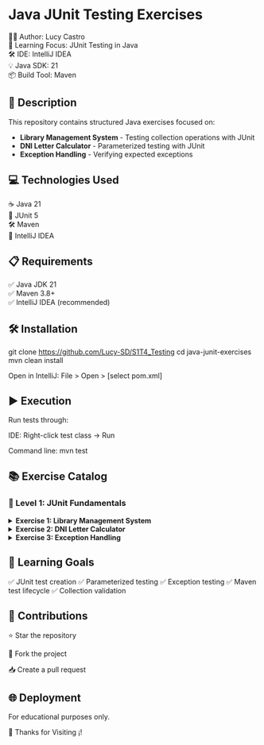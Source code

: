 # Java JUnit Testing Exercises

👨‍💻 Author: Lucy Castro  
🧠 Learning Focus: JUnit Testing in Java  
🛠️ IDE: IntelliJ IDEA  
💡 Java SDK: 21  
📦 Build Tool: Maven  

## 📄 Description
This repository contains structured Java exercises focused on:

- **Library Management System** - Testing collection operations with JUnit  
- **DNI Letter Calculator** - Parameterized testing with JUnit  
- **Exception Handling** - Verifying expected exceptions  

## 💻 Technologies Used
☕ Java 21  
🧪 JUnit 5  
🛠️ Maven  
🧠 IntelliJ IDEA  

## 📋 Requirements
✅ Java JDK 21  
✅ Maven 3.8+  
✅ IntelliJ IDEA (recommended)  

## 🛠️ Installation

git clone https://github.com/Lucy-SD/S1T4_Testing
cd java-junit-exercises
mvn clean install

Open in IntelliJ:
File > Open > [select pom.xml]

## ▶️ Execution
Run tests through:

IDE: Right-click test class → Run

Command line: mvn test

## 📚 Exercise Catalog
### 📂 Level 1: JUnit Fundamentals

<details> <summary><b>Exercise 1: Library Management System</b></summary>

Create a Java class that manages a collection of books in a library. The class should allow you to add books, retrieve the list of books, get a specific book by its position, add a book at a specific position, and remove a book by title.

It implements the following functionalities:

The class must allow books to be added to the collection.
The complete list of books must be able to be retrieved
It should be possible to obtain the title of a book given a position.
It should be possible to add a book at a specific position.
It should be possible to delete a book by title.
Verify its correct operation with JUnit:

They verify that the book list is not null after creating a new object.
They confirm that the list is of expected size after inserting multiple books.
They ensure that the list contains a specific book in its correct position.
They verify that there are no duplicate book titles in the list.
They prove that the title of a book can be retrieved given a specific position.
They ensure that adding a book correctly modifies the list.
They confirm that removing a book decreases the size of the list.
They verify that the list remains alphabetically sorted after adding or removing a book.

</details>

<details> <summary><b>Exercise 2: DNI Letter Calculator</b></summary>
  
Create a class called CalculoDni that calculates the letter of the DNI when receiving the number as a parameter.
Create a jUnit class that verifies its correct operation, parameterizing it so that the test receives a wide spectrum of data and validates whether the calculation is correct for 10 predefined ID numbers.

</details>

<details> <summary><b>Exercise 3: Exception Handling</b></summary>
  
Create a class with a method that throws an ArrayIndexOutOfBoundsException.
Verify its correct operation with a jUnit test

</details>

## 🎯 Learning Goals
✅ JUnit test creation
✅ Parameterized testing
✅ Exception testing
✅ Maven test lifecycle
✅ Collection validation

## 🤝 Contributions
⭐ Star the repository

🍴 Fork the project

📥 Create a pull request

## 🌐 Deployment
For educational purposes only.

🚀 Thanks for Visiting ¡!
